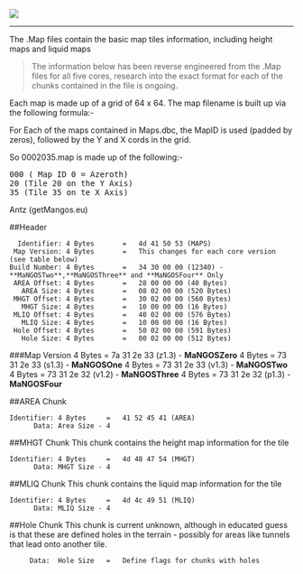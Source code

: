 [![](/wiki/icons/home.gif)](/wiki/Home.md)

----------

The .Map files contain the basic map tiles information, including height maps and liquid maps

> The information below has been reverse engineered from the .Map files for all five cores, research into the exact format for each of the chunks contained in the file is ongoing. 

Each map is made up of a grid of 64 x 64. The map filename is built up via the following formula:-

For Each of the maps contained in Maps.dbc, the MapID is used (padded by zeros), followed by the Y and X cords in the grid.

So 0002035.map is made up of the following:- 

<pre>000 ( Map ID 0 = Azeroth)
20 (Tile 20 on the Y Axis)
35 (Tile 35 on te X Axis)
</pre>

  Antz (getMangos.eu)


##Header

      Identifier: 4 Bytes		=	4d 41 50 53 (MAPS)
     Map Version: 4 Bytes		=	This changes for each core version (see table below)
    Build Number: 4 Bytes		=	34 30 00 00 (12340) - **MaNGOSTwo**,**MaNGOSThree** and **MaNGOSFour** Only
     AREA Offset: 4 Bytes		=	28 00 00 00 (40 Bytes)
       AREA Size: 4 Bytes		=	08 02 00 00 (520 Bytes)
     MHGT Offset: 4 Bytes		=	30 02 00 00 (560 Bytes)
       MHGT Size: 4 Bytes		=	10 00 00 00 (16 Bytes)
     MLIQ Offset: 4 Bytes		=	40 02 00 00 (576 Bytes)
       MLIQ Size: 4 Bytes		=	10 00 00 00 (16 Bytes)
     Hole Offset: 4 Bytes		=	50 02 00 00 (591 Bytes)
       Hole Size: 4 Bytes		=	00 02 00 00 (512 Bytes)

###Map Version
    4 Bytes		        =	7a 31 2e 33 (z1.3) - **MaNGOSZero**
    4 Bytes		        =	73 31 2e 33 (s1.3) - **MaNGOSOne**
    4 Bytes		        =	73 31 2e 33 (v1.3) - **MaNGOSTwo**
    4 Bytes		        =	73 31 2e 32 (v1.2) - **MaNGOSThree**
    4 Bytes		        =	73 31 2e 32 (p1.3) - **MaNGOSFour**

##AREA Chunk

    Identifier:	4 Bytes		=	41 52 45 41 (AREA)
          Data:	Area Size - 4

##MHGT Chunk
This chunk contains the height map information for the tile

    Identifier:	4 Bytes		=	4d 48 47 54 (MHGT)
          Data:	MHGT Size - 4

##MLIQ Chunk
This chunk contains the liquid map information for the tile

    Identifier:	4 Bytes		=	4d 4c 49 51 (MLIQ)
          Data:	MLIQ Size - 4

##Hole Chunk
This chunk is current unknown, although in educated guess is that these are defined holes in the terrain - possibly for areas like tunnels that lead onto another tile.

         Data:	Hole Size	=	Define flags for chunks with holes
